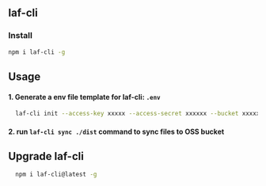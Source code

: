 ## laf-cli

### Install

```bash
npm i laf-cli -g
```

## Usage 

#### 1. Generate a env file template for laf-cli: `.env`
```bash
  laf-cli init --access-key xxxxx --access-secret xxxxxx --bucket xxxxxx
```

#### 2. run `laf-cli sync ./dist` command to sync files to OSS bucket


## Upgrade laf-cli
```sh
  npm i laf-cli@latest -g
```
